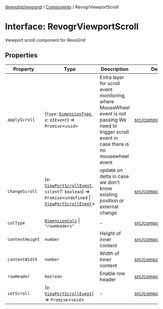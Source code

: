 [@revolist/revogrid](README.md) / [Components](Namespace.Components.md) / RevogrViewportScroll

# Interface: RevogrViewportScroll

Viewport scroll component for RevoGrid

## Properties

| Property | Type | Description | Defined in |
| ------ | ------ | ------ | ------ |
| `applyScroll` | (`type`: [`DimensionType`](TypeAlias.DimensionType.md), `e`: `UIEvent`) => `Promise`\<`void`\> | Extra layer for scroll event monitoring, where MouseWheel event is not passing We need to trigger scroll event in case there is no mousewheel event | [src/components.d.ts:661](https://github.com/revolist/revogrid/blob/0ab93afcbb5b98b002edc76b162fc6cdefa047cd/src/components.d.ts#L661) |
| `changeScroll` | (`e`: [`ViewPortScrollEvent`](TypeAlias.ViewPortScrollEvent.md), `silent`?: `boolean`) => `Promise`\<`undefined` \| [`ViewPortScrollEvent`](TypeAlias.ViewPortScrollEvent.md)\> | update on delta in case we don't know existing position or external change | [src/components.d.ts:666](https://github.com/revolist/revogrid/blob/0ab93afcbb5b98b002edc76b162fc6cdefa047cd/src/components.d.ts#L666) |
| `colType` | [`DimensionCols`](TypeAlias.DimensionCols.md) \| `"rowHeaders"` | - | [src/components.d.ts:667](https://github.com/revolist/revogrid/blob/0ab93afcbb5b98b002edc76b162fc6cdefa047cd/src/components.d.ts#L667) |
| `contentHeight` | `number` | Height of inner content | [src/components.d.ts:671](https://github.com/revolist/revogrid/blob/0ab93afcbb5b98b002edc76b162fc6cdefa047cd/src/components.d.ts#L671) |
| `contentWidth` | `number` | Width of inner content | [src/components.d.ts:675](https://github.com/revolist/revogrid/blob/0ab93afcbb5b98b002edc76b162fc6cdefa047cd/src/components.d.ts#L675) |
| `rowHeader` | `boolean` | Enable row header | [src/components.d.ts:679](https://github.com/revolist/revogrid/blob/0ab93afcbb5b98b002edc76b162fc6cdefa047cd/src/components.d.ts#L679) |
| `setScroll` | (`e`: [`ViewPortScrollEvent`](TypeAlias.ViewPortScrollEvent.md)) => `Promise`\<`void`\> | - | [src/components.d.ts:680](https://github.com/revolist/revogrid/blob/0ab93afcbb5b98b002edc76b162fc6cdefa047cd/src/components.d.ts#L680) |
